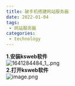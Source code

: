 ```yaml
---
title: 破手机搭建网站服务器
date: 2022-01-04
tags:
 - 网站服务器
categories:
 - technology
---
```


**1.安装ksweb软件<br>**
![1641284484_1_.png](https://s2.loli.net/2022/01/04/Yfa2oMyxLZkbPpV.png)<br>
**2.打开ksweb软件<br>**
![image.png](https://s2.loli.net/2022/01/04/rQJ1UT8nRedjqxc.png)<br>



